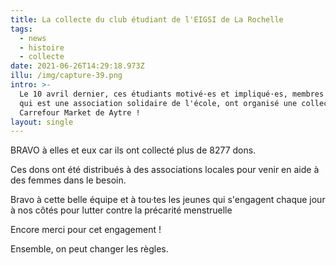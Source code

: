 ```yaml
---
title: La collecte du club étudiant de l'EIGSI de La Rochelle
tags:
  - news
  - histoire
  - collecte
date: 2021-06-26T14:29:18.973Z
illu: /img/capture-39.png
intro: >-
  Le 10 avril dernier, ces étudiants motivé·es et impliqué·es, membres du BDIS
  qui est une association solidaire de l'école, ont organisé une collecte au
  Carrefour Market de Aytre !
layout: single
---
```

BRAVO à elles et eux car ils ont collecté plus de 8277 dons.

Ces dons ont été distribués à des associations locales pour venir en aide à des femmes dans le besoin.

Bravo à cette belle équipe et à tou·tes les jeunes qui s'engagent chaque jour à nos côtés pour lutter contre la précarité menstruelle

Encore merci pour cet engagement !

Ensemble, on peut changer les règles.
